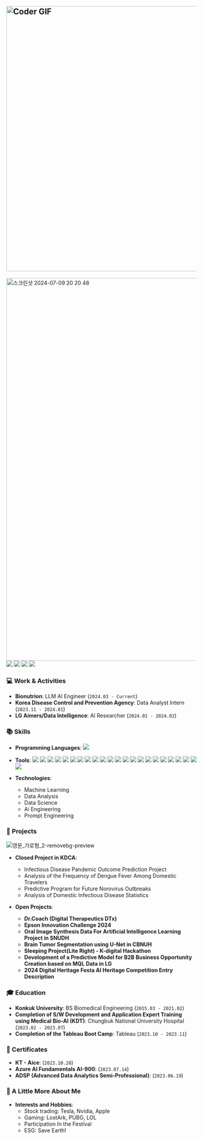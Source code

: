 
<h2 align="left">
 <abc>

  <br>
    <img src="https://media.giphy.com/media/SWoSkN6DxTszqIKEqv/giphy.gif" alt="Coder GIF" width="700">
 </abc>
</h2> 

<div>
<img width="1010" alt="스크린샷 2024-07-09 20 20 48" src="https://github.com/KeonhoChu/KeonhoChu/assets/130969566/3897a2c0-900c-4433-8045-937d2f62e366">

    
<img src="https://img.shields.io/badge/Email-ckh4343@gmail.com-EA4335?style=flat-square&logo=gmail&logoColor=white&link=mailto:ckh4343@gmail.com"/> 
<a href="https://www.linkedin.com/in/%EA%B1%B4%ED%98%B8-%EC%B6%94-83936a29b/overlay/browsemap-recommendations/"><img src="https://img.shields.io/badge/LinkedIn-0077B5?style=flat-square&logo=linkedin&logoColor=white"/></a>
<a href="https://keonhochu.github.io/"><img src="https://img.shields.io/badge/GitHub.io-181717?style=flat-square&logo=github&logoColor=white"/></a>
<a href="https://www.instagram.com/__chuuuuoooo/"><img src="https://img.shields.io/badge/Instagram-E4405F?style=flat-square&logo=instagram&logoColor=white"/></a>

### 💻 Work & Activities
- **Bionutrion**: LLM AI Engineer (`2024.03 - Current`)
- **Korea Disease Control and Prevention Agency**: Data Analyst Intern (`2023.11 - 2024.01`)
- **LG Aimers/Data Intelligence**: AI Researcher (`2024.01 - 2024.02`)

### 📚 Skills
- **Programming Languages**:
    <img src="https://img.shields.io/badge/Python-3776AB?style=flat-square&logo=python&logoColor=white"/>

- **Tools**:
    <img src="https://img.shields.io/badge/TensorFlow-FF6F00?style=flat-square&logo=tensorflow&logoColor=white"/>
   <img src="https://img.shields.io/badge/Keras-FF3333?style=flat-square&logo=keras&logoColor=white"/>
   <img src="https://img.shields.io/badge/Scikit--Learn-FFCC33?style=flat-square&logo=scikit-learn&logoColor=white"/>
   <img src="https://img.shields.io/badge/Pandas-5C5CFF?style=flat-square&logo=pandas&logoColor=white"/>
   <img src="https://img.shields.io/badge/Numpy-3366FF?style=flat-square&logo=numpy&logoColor=white"/>
   <img src="https://img.shields.io/badge/Matplotlib-003366?style=flat- square&logo=matplotlib&logoColor=white"/>
   <img src="https://img.shields.io/badge/Seaborn-6699FF?style=flat-square&logo=python&logoColor=white"/>
   <img src="https://img.shields.io/badge/Jupyter-FF9933?style=flat-square&logo=jupyter&logoColor=white"/>
   <img src="https://img.shields.io/badge/Tableau-FF6600?style=flat-square&logo=tableau&logoColor=white"/>
   <img src="https://img.shields.io/badge/Git-FF3300?style=flat-square&logo=git&logoColor=white"/>
   <img src="https://img.shields.io/badge/Docker-3399FF?style=flat-square&logo=docker&logoColor=white"/>
   <img src="https://img.shields.io/badge/Azure-0078D4?style=flat-square&logo=microsoft- azure&logoColor=white"/>
   <img src="https://img.shields.io/badge/AWS-232F3E?style=flat-square&logo=amazon-aws&logoColor=white"/>
   <img src="https://img.shields.io/badge/MySQL-006699?style=flat-square&logo=mysql&logoColor=white"/>
   <img src="https://img.shields.io/badge/Flask-000000?style=flat-square&logo=flask&logoColor=white"/>
   <img src="https://img.shields.io/badge/Django-006600?style=flat-square&logo=django&logoColor=white"/>
   <img src="https://img.shields.io/badge/FastAPI-009688?style=flat-square&logo=fastapi&logoColor=white"/>
   <img src="https://img.shields.io/badge/VSCode-007ACC?style=flat-square&logo=visual-studio-code&logoColor=white"/>
   <img src="https://img.shields.io/badge/Slack-4A154B?style=flat-square&logo=slack&logoColor=white"/>
   <img src="https://img.shields.io/badge/Notion-000000?style=flat-square&logo=notion&logoColor=white"/>
   <img src="https://img.shields.io/badge/Trello-0079BF?style=flat-square&logo=trello&logoColor=white"/>
   <img src="https://img.shields.io/badge/GPT--4-0096FF?style=flat-square&logo=openai&logoColor=white"/>
   <img src="https://img.shields.io/badge/Hugging%20Face-FFDD00?style=flat-square&logo=hugging-face&logoColor=white"/>

- **Technologies**:
    - Machine Learning
    - Data Analysis
    - Data Science
    - Ai Engineering
    - Prompt Engineering
      

### 📂 Projects
![영문_가로형_2-removebg-preview](https://github.com/KeonhoChu/KeonhoChu/assets/130969566/35dc59fb-4367-4500-9438-6d0927d248b7)

- **Closed Project in KDCA**:

    - Infectious Disease Pandemic Outcome Prediction Project
    - Analysis of the Frequency of Dengue Fever Among Domestic Travelers
    - Predictive Program for Future Norovirus Outbreaks
    - Analysis of Domestic Infectious Disease Statistics
      

- **Open Projects**:
    - **Dr.Coach (Digital Therapeutics DTx)**
    - **Epson Innovation Challenge 2024**
    - **Oral Image Synthesis Data For Artificial Intelligence Learning Project in SNUDH**
    - **Brain Tumor Segmentation using U-Net in CBNUH**
    - **Sleeping Project(Lite Right) - K-digital Hackathon**
    - **Development of a Predictive Model for B2B Business Opportunity Creation based on MQL Data in LG**
    - **2024 Digital Heritage Festa AI Heritage Competition Entry Description**

### 🎓 Education
- **Konkuk University**: BS Biomedical Engineering (`2015.03 - 2021.02`)
- **Completion of S/W Development and Application Expert Training using Medical Bio-AI (KDT)**: Chungbuk National University Hospital (`2023.02 - 2023.07`)
- **Completion of the Tableau Boot Camp**: Tableau (`2023.10 - 2023.11`)

### 📜 Certificates
- **KT - Aice**: (`2023.10.28`)
- **Azure AI Fundamentals AI-900**: (`2023.07.14`)
- **ADSP (Advanced Data Analytics Semi-Professional)**: (`2023.06.19`)

### 🌟 A Little More About Me
- **Interests and Hobbies**:
    - Stock trading: Tesla, Nvidia, Apple
    - Gaming: LostArk, PUBG, LOL
    - Participation In the Festival
    - ESG: Save Earth!

</div>





<!--
**KeonhoChu/KeonhoChu** is a ✨ _special_ ✨ repository because its `README.md` (this file) appears on your GitHub profile.11

Here are some ideas to get you started:

- 🔭 I’m currently working on .....
- 🌱 I’m currently learning ...
- 👯 I’m looking to collaborate on ...
- 🤔 I’m looking for help with ...
- 💬 Ask me about ...
- 📫 How to reach me: ...
- 😄 Pronouns: ...
- ⚡ Fun fact: ...
-->
